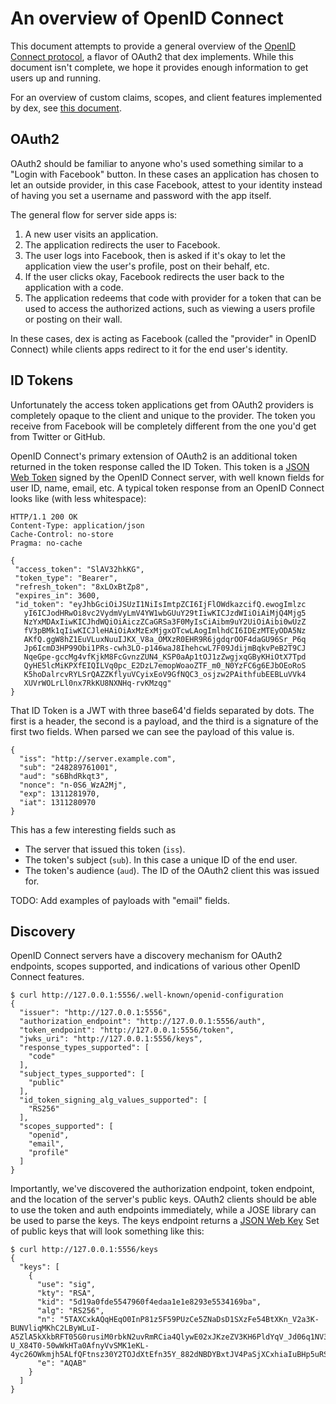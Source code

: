 # An overview of OpenID Connect

This document attempts to provide a general overview of the [OpenID Connect protocol](https://openid.net/connect/), a flavor of OAuth2 that dex implements. While this document isn't complete, we hope it provides enough information to get users up and running.

For an overview of custom claims, scopes, and client features implemented by dex, see [this document][scopes-claims-clients].

## OAuth2

OAuth2 should be familiar to anyone who's used something similar to a "Login
with Facebook" button. In these cases an application has chosen to let an
outside provider, in this case Facebook, attest to your identity instead of
having you set a username and password with the app itself.

The general flow for server side apps is:

1. A new user visits an application.
1. The application redirects the user to Facebook.
1. The user logs into Facebook, then is asked if it's okay to let the
application view the user's profile, post on their behalf, etc.
1. If the user clicks okay, Facebook redirects the user back to the application
with a code.
1. The application redeems that code with provider for a token that can be used
to access the authorized actions, such as viewing a users profile or posting on
their wall.

In these cases, dex is acting as Facebook (called the "provider" in OpenID
Connect) while clients apps redirect to it for the end user's identity. 

## ID Tokens

Unfortunately the access token applications get from OAuth2 providers is
completely opaque to the client and unique to the provider. The token you
receive from Facebook will be completely different from the one you'd get from
Twitter or GitHub.

OpenID Connect's primary extension of OAuth2 is an additional token returned in
the token response called the ID Token. This token is a [JSON Web Token](
https://tools.ietf.org/html/rfc7519) signed by the OpenID Connect server, with
well known fields for user ID, name, email, etc. A typical token response from
an OpenID Connect looks like (with less whitespace):

```
HTTP/1.1 200 OK
Content-Type: application/json
Cache-Control: no-store
Pragma: no-cache

{
 "access_token": "SlAV32hkKG",
 "token_type": "Bearer",
 "refresh_token": "8xLOxBtZp8",
 "expires_in": 3600,
 "id_token": "eyJhbGciOiJSUzI1NiIsImtpZCI6IjFlOWdkazcifQ.ewogImlzc
   yI6ICJodHRwOi8vc2VydmVyLmV4YW1wbGUuY29tIiwKICJzdWIiOiAiMjQ4Mjg5
   NzYxMDAxIiwKICJhdWQiOiAiczZCaGRSa3F0MyIsCiAibm9uY2UiOiAibi0wUzZ
   fV3pBMk1qIiwKICJleHAiOiAxMzExMjgxOTcwLAogImlhdCI6IDEzMTEyODA5Nz
   AKfQ.ggW8hZ1EuVLuxNuuIJKX_V8a_OMXzR0EHR9R6jgdqrOOF4daGU96Sr_P6q
   Jp6IcmD3HP99Obi1PRs-cwh3LO-p146waJ8IhehcwL7F09JdijmBqkvPeB2T9CJ
   NqeGpe-gccMg4vfKjkM8FcGvnzZUN4_KSP0aAp1tOJ1zZwgjxqGByKHiOtX7Tpd
   QyHE5lcMiKPXfEIQILVq0pc_E2DzL7emopWoaoZTF_m0_N0YzFC6g6EJbOEoRoS
   K5hoDalrcvRYLSrQAZZKflyuVCyixEoV9GfNQC3_osjzw2PAithfubEEBLuVVk4
   XUVrWOLrLl0nx7RkKU8NXNHq-rvKMzqg"
}
```

That ID Token is a JWT with three base64'd fields separated by dots. The first
is a header, the second is a payload, and the third is a signature of the first
two fields. When parsed we can see the payload of this value is.

```
{
  "iss": "http://server.example.com",
  "sub": "248289761001",
  "aud": "s6BhdRkqt3",
  "nonce": "n-0S6_WzA2Mj",
  "exp": 1311281970,
  "iat": 1311280970
}
```

This has a few interesting fields such as

* The server that issued this token (`iss`).
* The token's subject (`sub`). In this case a unique ID of the end user.
* The token's audience (`aud`). The ID of the OAuth2 client this was issued for.

TODO: Add examples of payloads with "email" fields.

## Discovery

OpenID Connect servers have a discovery mechanism for OAuth2 endpoints, scopes
supported, and indications of various other OpenID Connect features.

```
$ curl http://127.0.0.1:5556/.well-known/openid-configuration
{
  "issuer": "http://127.0.0.1:5556",
  "authorization_endpoint": "http://127.0.0.1:5556/auth",
  "token_endpoint": "http://127.0.0.1:5556/token",
  "jwks_uri": "http://127.0.0.1:5556/keys",
  "response_types_supported": [
    "code"
  ],
  "subject_types_supported": [
    "public"
  ],
  "id_token_signing_alg_values_supported": [
    "RS256"
  ],
  "scopes_supported": [
    "openid",
    "email",
    "profile"
  ]
}
```

Importantly, we've discovered the authorization endpoint, token endpoint, and
the location of the server's public keys. OAuth2 clients should be able to use
the token and auth endpoints immediately, while a JOSE library can be used to
parse the keys. The keys endpoint returns a [JSON Web Key](
https://tools.ietf.org/html/rfc7517) Set of public keys that will look
something like this:

```
$ curl http://127.0.0.1:5556/keys
{
  "keys": [
    {
      "use": "sig",
      "kty": "RSA",
      "kid": "5d19a0fde5547960f4edaa1e1e8293e5534169ba",
      "alg": "RS256",
      "n": "5TAXCxkAQqHEqO0InP81z5F59PUzCe5ZNaDsD1SXzFe54BtXKn_V2a3K-BUNVliqMKhC2LByWLuI-A5ZlA5kXkbRFT05G0rusiM0rbkN2uvRmRCia4QlywE02xJKzeZV3KH6PldYqV_Jd06q1NV3WNqtcHN6MhnwRBfvkEIm7qWdPZ_mVK7vayfEnOCFRa7EZqr-U_X84T0-50wWkHTa0AfnyVvSMK1eKL-4yc26OWkmjh5ALfQFtnsz30Y2TOJdXtEfn35Y_882dNBDYBxtJV4PaSjXCxhiaIuBHp5uRS1INyMXCx2ve22ASNx_ERorv6BlXQoMDqaML2bSiN9N8Q",
      "e": "AQAB"
    }
  ]
}
```

[scopes-claims-clients]: custom-scopes-claims-clients.md
